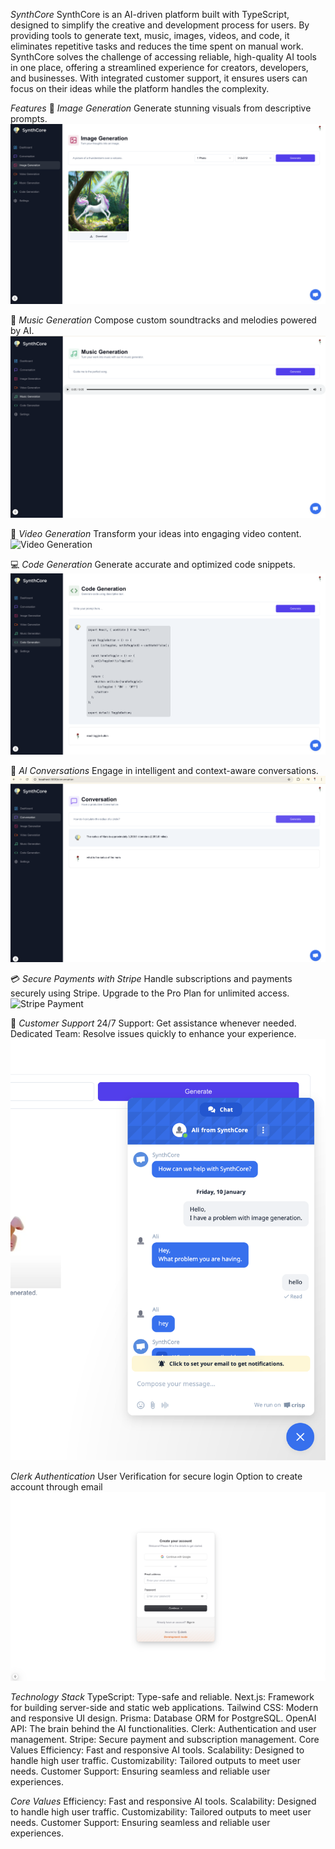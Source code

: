 *SynthCore*
SynthCore is an AI-driven platform built with TypeScript, designed to simplify the creative and development process for users. By providing tools to generate text, music, images, videos, and code, it eliminates repetitive tasks and reduces the time spent on manual work. SynthCore solves the challenge of accessing reliable, high-quality AI tools in one place, offering a streamlined experience for creators, developers, and businesses. With integrated customer support, it ensures users can focus on their ideas while the platform handles the complexity.

*Features*
🎨 *Image Generation*
Generate stunning visuals from descriptive prompts.
![Image Generation](./public/images/image-generation.png)

🎵 *Music Generation*
Compose custom soundtracks and melodies powered by AI.
![Music Generation](./public/images/music-generation.png)

🎥 *Video Generation*
Transform your ideas into engaging video content.
![Video Generation](./public/images/video-generation.png)

💻 *Code Generation*
Generate accurate and optimized code snippets.
![Code Generation](./public/images/code-generation.png)

💬 *AI Conversations*
Engage in intelligent and context-aware conversations.
![AI Conversation](./public/images/ai-conversation.png)

💳 *Secure Payments with Stripe*
Handle subscriptions and payments securely using Stripe.
Upgrade to the Pro Plan for unlimited access.
![Stripe Payment](./public/images/code-payment.png)


🤝 *Customer Support*
24/7 Support: Get assistance whenever needed.
Dedicated Team: Resolve issues quickly to enhance your experience.
![Customer Support](./public/images/customer-support.png)


*Clerk Authentication*
User Verification for secure login
Option to create account through email
![Secure Login/Signup](./public/images/clerk.png)



*Technology Stack*
TypeScript: Type-safe and reliable.
Next.js: Framework for building server-side and static web applications.
Tailwind CSS: Modern and responsive UI design.
Prisma: Database ORM for PostgreSQL.
OpenAI API: The brain behind the AI functionalities.
Clerk: Authentication and user management.
Stripe: Secure payment and subscription management.
Core Values
Efficiency: Fast and responsive AI tools.
Scalability: Designed to handle high user traffic.
Customizability: Tailored outputs to meet user needs.
Customer Support: Ensuring seamless and reliable user experiences.



*Core Values*
Efficiency: Fast and responsive AI tools.
Scalability: Designed to handle high user traffic.
Customizability: Tailored outputs to meet user needs.
Customer Support: Ensuring seamless and reliable user experiences.










